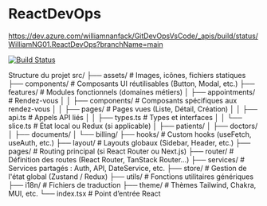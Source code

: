 # ReactDevOps
https://dev.azure.com/williamnanfack/GitDevOpsVsCode/_apis/build/status/WilliamNG01.ReactDevOps?branchName=main

[![Build Status](https://dev.azure.com/williamnanfack/GitDevOpsVsCode/_apis/build/status/WilliamNG01.ReactDevOps?branchName=main)](https://dev.azure.com/williamnanfack/GitDevOpsVsCode/_build/latest?definitionId=3&branchName=main)

Structure du projet
src/
├── assets/              # Images, icônes, fichiers statiques
├── components/          # Composants UI réutilisables (Button, Modal, etc.)
├── features/            # Modules fonctionnels (domaines métiers)
│   ├── appointments/    # Rendez-vous
│   │   ├── components/  # Composants spécifiques aux rendez-vous
│   │   ├── pages/       # Pages vues (Liste, Détail, Création)
│   │   ├── api.ts       # Appels API liés
│   │   ├── types.ts     # Types et interfaces
│   │   └── slice.ts     # État local ou Redux (si applicable)
│   ├── patients/
│   ├── doctors/
│   ├── documents/
│   └── billing/
├── hooks/               # Custom hooks (useFetch, useAuth, etc.)
├── layout/              # Layouts globaux (Sidebar, Header, etc.)
├── pages/               # Routing principal (si React Router ou Next.js)
├── router/              # Définition des routes (React Router, TanStack Router…)
├── services/            # Services partagés : Auth, API, DateService, etc.
├── store/               # Gestion de l'état global (Zustand / Redux)
├── utils/               # Fonctions utilitaires génériques
├── i18n/                # Fichiers de traduction
├── theme/               # Thèmes Tailwind, Chakra, MUI, etc.
└── index.tsx            # Point d’entrée React

